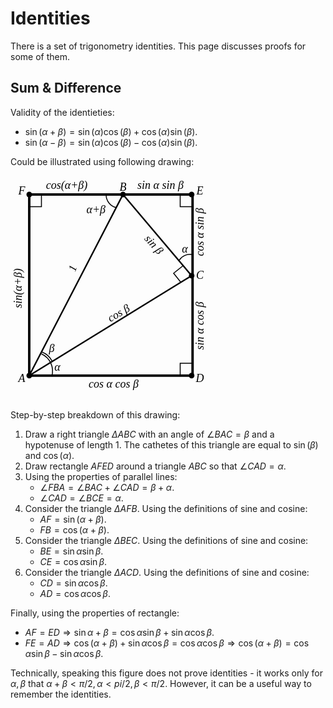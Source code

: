 # Identities

There is a set of trigonometry identities. This page discusses proofs for some of them.

## Sum & Difference

Validity of the identieties:

- $\sin(\alpha + \beta) = \sin(\alpha)\cos(\beta) + \cos(\alpha)\sin(\beta)$.
- $\sin(\alpha - \beta) = \sin(\alpha)\cos(\beta) - \cos(\alpha)\sin(\beta)$.

Could be illustrated using following drawing:

<svg width="330" height="360" viewbox="-0.1 -0.1 1.1 1.2">
    <g>
        <circle cx="0" cy="0" r="0.015" />
        <circle cx="0.5" cy="0" r="0.015" />
        <circle cx="0.866" cy="0" r="0.015" />
        <circle cx="0.866" cy="0.433" r="0.015" />
        <circle cx="0.866" cy="0.966" r="0.015" />
        <circle cx="0" cy="0.966" r="0.015" />
    </g>
    <g stroke="black" stroke-width="0.013" fill="none">
        <path d="M 0.5 0 L 0.866 0.433 0 0.966 Z" stroke-width="0.008" />
        <rect x="0" y="0" width="0.871" height="0.966"   />
    </g>
    <g 
        font-size="0.06"
        text-anchor="middle"
        style="font-family: 'LatinModern'"
        font-style="italic"
    >
        <text x="-0.04" y="0" >F</text>
        <text x="0.5" y="-0.02">B</text>
        <text x="0.91" y="0">E</text>
        <text x="0.91" y="0.45">C</text>
        <text x="0.91" y="1">D</text>
        <text x="-0.04" y="1">A</text>
        <text x="0.12" y="0.84">β</text>
        <text x="0.15" y="0.94">α</text>
        <text x="0.83" y="0.31">α</text>
        <text x="0.356" y="0.1">α+β</text>
        <text x="0.25" y="0.4" transform="rotate(-70 0.25 0.4)">1</text>
        <text x="0.5" y="0.7" transform="rotate(-30 0.4 0.7)">cos β</text>
        <text x="0.65" y="0.28" transform="rotate(48 0.65 0.28)">sin β</text>
        <text x="-0.04" y="0.5" transform="rotate(-90 -0.04 0.5)">sin(α+β)</text>
        <text x="0.2" y="-0.03">cos(α+β)</text>
        <text x="0.7" y="-0.03">sin α sin β</text>
        <text x="0.93" y="0.2" transform="rotate(-90 0.93 0.2)">cos α sin β</text>
        <text x="0.93" y="0.7" transform="rotate(-90 0.93 0.7)">sin α cos β</text>
        <text x="0.45" y="1.03">cos α cos β</text>
    </g>
    <g fill="none" stroke="black" stroke-width="0.005">
        <path d="M 0.065 0.85 A 0.1 0.1 0 0 1 0.12 0.97" />
        <path d="M 0.067 0.84 A 0.1 0.1 0 0 1 0.122 0.889" />
        <path d="M 0.41 0 A 0.07 0.07 0 0 0 0.465 0.07" />
        <path d="M 0.87 0.32 A 0.07 0.07 0 0 0 0.8 0.35" />
        <path d="M 0.871 0.9 L 0.805 0.9 0.805 0.966" />
        <path d="M 0.805 0 L 0.805 0.065 0.871 0.065" />
        <path d="M 0 0.065 L 0.065 0.065 0.065 0" />
        <path d="M 0.82 0.38 L 0.77 0.42 0.81 0.47" />
    </g>
</svg>

Step-by-step breakdown of this drawing:

1. Draw a right triangle $\Delta ABC$ with an angle of $\angle BAC = \beta$ and a hypotenuse of length 1. The cathetes of this triangle are equal to $\sin(\beta)$ and $\cos(\alpha)$.
2. Draw rectangle $AFED$ around a triangle $ABC$ so that $\angle CAD = \alpha$.
3. Using the properties of parallel lines: 
    - $\angle FBA = \angle BAC + \angle CAD = \beta + \alpha$.
    - $\angle CAD = \angle BCE = \alpha$.
4. Consider the triangle $\Delta AFB$. Using the definitions of sine and cosine:
    - $AF=\sin{(\alpha + \beta)}$.
    - $FB=\cos{(\alpha + \beta)}$.
5. Consider the triangle $\Delta BEC$. Using the definitions of sine and cosine:
    - $BE = \sin{\alpha} \sin{\beta}$.
    - $CE = \cos{\alpha} \sin{\beta}$.
6. Consider the triangle $\Delta ACD$. Using the definitions of sine and cosine:
    - $CD = \sin{\alpha} \cos{\beta}$.
    - $AD = \cos{\alpha} \cos{\beta}$.


Finally, using the properties of rectangle:

- $AF = ED \Rightarrow \sin{\alpha + \beta} = \cos{\alpha} \sin{\beta} + \sin{\alpha} \cos{\beta}$.
- $FE = AD \Rightarrow \cos{(\alpha + \beta)} + \sin{\alpha}\cos{\beta} = \cos{\alpha}\cos{\beta} \Rightarrow \cos{(\alpha + \beta)} = \cos{\alpha}\sin{\beta} - \sin{\alpha}\cos{\beta}$.

Technically, speaking this figure does not prove identities - it works only for $\alpha, \beta$ that $\alpha + \beta < \pi/2, \alpha < pi/2, \beta < \pi/2$. However, it can be a useful way to remember the identities.
